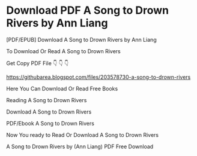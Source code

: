 # Download PDF A Song to Drown Rivers by Ann Liang
[PDF/EPUB] Download A Song to Drown Rivers by Ann Liang

To Download Or Read A Song to Drown Rivers

Get Copy PDF File 👇 👇 👇

https://githubarea.blogspot.com/files/203578730-a-song-to-drown-rivers

Here You Can Download Or Read Free Books

Reading A Song to Drown Rivers

Download A Song to Drown Rivers

PDF/Ebook A Song to Drown Rivers

Now You ready to Read Or Download A Song to Drown Rivers

A Song to Drown Rivers by (Ann Liang) PDF Free Download
